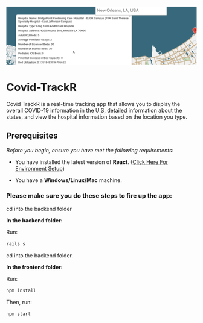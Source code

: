![COVID TrackR](./frontend/readme.png)
# Covid-TrackR
Covid TrackR is a real-time tracking app that allows you to display the overall COVID-19 information in the U.S, detailed information about the states, and view the hospital information based on the location you type.

## Prerequisites

*Before you begin, ensure you have met the following requirements:*

* You have installed the latest version of **React**. ([Click Here For Environment Setup](https://www.tutorialspoint.com/reactjs/reactjs_environment_setup.htm))

* You have a **Windows/Linux/Mac** machine.

### Please make sure you do these steps to fire up the app:
cd into the backend folder

**In the backend folder:**

Run:
```bash 
rails s
```
cd into the backend folder.

**In the frontend folder:**

Run:
```bash
npm install
```
Then, run:
```bash
npm start
```
